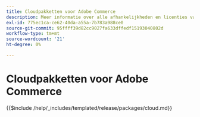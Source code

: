 ```yaml
---
title: Cloudpakketten voor Adobe Commerce
description: Meer informatie over alle afhankelijkheden en licenties van derden die in Adobe Commerce worden gebruikt.
exl-id: 775ec1ca-ce62-40da-a55a-7b783a988ce0
source-git-commit: 95ffff39d82cc9027fa633dffedf15193040802d
workflow-type: tm+mt
source-wordcount: '21'
ht-degree: 0%

---
```


# Cloudpakketten voor Adobe Commerce

{{$include /help/_includes/templated/release/packages/cloud.md}}
